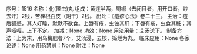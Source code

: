 序号：1516
名称：化(匿虫)丸
组成：黄连半两，蜀椒（去闭目者，用开口者，炒去汗）2钱，苦楝根白皮（阴干）2钱。
出处：《痘疹心法》卷二十三。
主治：痘后狐惑，其人好睡，默默不欲食。上唇有疮，虫蚀其肝；下唇有疮，虫食其脏；其声哑嘎，上下不定。
加减：None
功效：None
用法用量：艾汤送下。
制备方法：上为末，用乌梅肥者7个，艾汤浸，去核，捣烂为丸。
临床应用：None
各家论述：None
用药禁忌：None
附注：None
